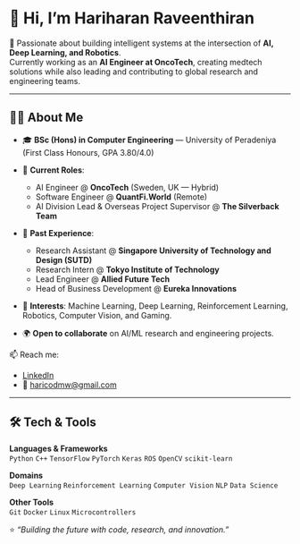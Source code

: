 # 👋 Hi, I’m Hariharan Raveenthiran

🚀 Passionate about building intelligent systems at the intersection of **AI, Deep Learning, and Robotics**.  
Currently working as an **AI Engineer at OncoTech**, creating medtech solutions while also leading and contributing to global research and engineering teams.

---

## 👨‍💻 About Me
- 🎓 **BSc (Hons) in Computer Engineering** — University of Peradeniya (First Class Honours, GPA 3.80/4.0)  
- 💼 **Current Roles**:  
  - AI Engineer @ **OncoTech** (Sweden, UK — Hybrid)  
  - Software Engineer @ **QuantFi.World** (Remote)  
  - AI Division Lead & Overseas Project Supervisor @ **The Silverback Team**  
- 🔬 **Past Experience**:  
  - Research Assistant @ **Singapore University of Technology and Design (SUTD)**  
  - Research Intern @ **Tokyo Institute of Technology**  
  - Lead Engineer @ **Allied Future Tech**  
  - Head of Business Development @ **Eureka Innovations**  

- 👀 **Interests**: Machine Learning, Deep Learning, Reinforcement Learning, Robotics, Computer Vision, and Gaming.  
- 🌍 **Open to collaborate** on AI/ML research and engineering projects.  

📫 Reach me:  
- [LinkedIn](https://www.linkedin.com/in/hariharan-raveenthiran-77a4221ab/)  
- 📧 haricodmw@gmail.com  

---

## 🛠️ Tech & Tools
**Languages & Frameworks**  
`Python` `C++` `TensorFlow` `PyTorch` `Keras` `ROS` `OpenCV` `scikit-learn`  

**Domains**  
`Deep Learning` `Reinforcement Learning` `Computer Vision` `NLP` `Data Science`  

**Other Tools**  
`Git` `Docker` `Linux` `Microcontrollers`  


⭐️ *“Building the future with code, research, and innovation.”*


